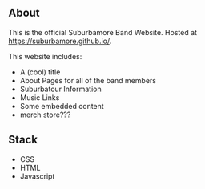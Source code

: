 ## About
This is the official Suburbamore Band Website.
Hosted at https://suburbamore.github.io/.

This website includes:

- A (cool) title
- About Pages for all of the band members
- Suburbatour Information
- Music Links
- Some embedded content
- merch store???

## Stack
- CSS
- HTML
- Javascript
